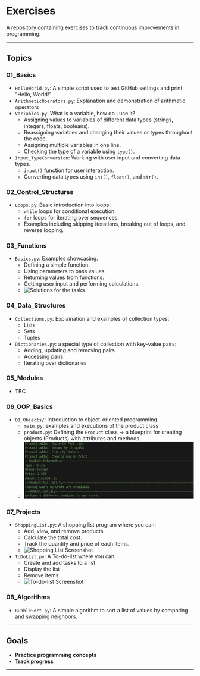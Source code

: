 # Exercises

A repository containing exercises to track continuous improvements in programming. 

---

## Topics

### **01_Basics**
- `HelloWorld.py`: A simple script used to test GitHub settings and print "Hello, World!"
- `ArithmeticOperators.py`: Explanation and demonstration of arithmetic operators
- `Variables.py`: What is a variable, how do I use it?
  - Assigning values to variables of different data types (strings, integers, floats, booleans).
  - Reassigning variables and changing their values or types throughout the code.
  - Assigning multiple variables in one line.
  - Checking the type of a variable using `type()`.
- `Input_TypeConversion`: Working with user input and converting data types.
  - `input()` function for user interaction.
  - Converting data types using `int()`, `float()`, and `str()`.
### **02_Control_Structures**
- `Loops.py`: Basic introduction into loops:
  - `while` loops for conditional execution.
  - `for` loops for iterating over sequences.
  - Examples including skipping iterations, breaking out of loops, and reverse looping.

### **03_Functions**
- `Basics.py`: Examples showcasing:
  - Defining a simple function.
  - Using parameters to pass values.
  - Returning values from functions.
  - Getting user input and performing calculations.
  - ![Solutions for the tasks](09_Screenshots/03_Basics.png)
### **04_Data_Structures**
- `Collections.py`: Explaination and examples of collection types:
  - Lists
  - Sets
  - Tuples
- `Dictionaries.py`: a special type of collection with key-value pairs:
  - Adding, updating and removing pairs
  - Accessing pairs
  - Iterating over dictionaries
### **05_Modules**
- TBC

### **06_OOP_Basics**
- `01_Objects/`: Introduction to object-oriented programming.
  - `main.py`: examples and executions of the product class
  - `product.py`: Defining the `Product` class -> a blueprint for creating objects (Products) with attributes and methods.
  - ![OOP Console Output](09_Screenshots/06_OOP_Basics_01_Objects.png)
  
### **07_Projects**
- `ShoppingList.py`: A shopping list program where you can:
  - Add, view, and remove products.
  - Calculate the total cost.
  - Track the quantity and price of each items.
  - ![Shopping List Screenshot](09_Screenshots/07_ShoppingList.png)
- `ToDoList.py`: A To-do-list where you can:
  - Create and add tasks to a list
  - Display the list
  - Remove items
  - ![To-do-list Screenshot](09_Screenshots/07_ToDoList.png)

### **08_Algorithms**
- `BubbleSort.py`: A simple algorithm to sort a list of values by comparing and swapping neighbors. 
---

## Goals

- **Practice programming concepts**
- **Track progress**
---
